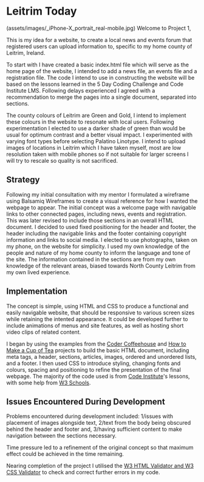 # Leitrim Today
(assets/images/_iPhone-X_portrait_real-mobile.jpg)
Welcome to Project 1,

This is my idea for a website, to create a local news and events forum that registered users can upload information to, specific to my home county of Leitrim, Ireland.

To start with I have created a basic index.html file which will serve as the home page of the website, I intended to add a news file, an events file and a registration file. The code I intend to use in constructing the website will be based on the lessons learned in the 5 Day Coding Challenge and Code Institute LMS. Following delays experienced I agreed with a recommendation to merge the pages into a single document, separated into sections.

The county colours of Leitrim are Green and Gold, I intend to implement these colours in the website to resonate with local users. Following experimentation I elected to use a darker shade of green than would be usual for optimum contrast and a better visual impact. I experimented with varying font types before selecting Palatino Linotype. I intend to upload images of locations in Leitrim which I have taken myself, most are low resolution taken with mobile phones so if not suitable for larger screens I will try to rescale so quality is not sacrificed. 

## Strategy

Following my initial consultation with my mentor I formulated a wireframe using Balsamiq Wireframes to create a visual reference for how I wanted the webpage to appear. The initial concept was a welcome page with navigable links to other connected pages, including news, events and registration. This was later revised to include those sections in an overall HTML document. I decided to used fixed positioning for the header and footer, the header including the navigable links and the footer containing copyright information and links to social media. I elected to use photographs, taken on my phone, on the website for simplicity. I used my own knowledge of the people and nature of my home county to inform the language and tone of the site. The information contained in the sections are from my own knowledge of the relevant areas, biased towards North County Leitrim from my own lived experience.

## Implementation

The concept is simple, using HTML and CSS to produce a functional and easily navigable website, that should be responsive to various screen sizes while retaining the intented appearance. It could be developed further to include animations of menus and site features, as well as hosting short video clips of related content.

I began by using the examples from the [Coder Coffeehouse](https://learn.codeinstitute.net/courses/course-v1:CodeInstitute+LRR101+2021_T1/courseware/b4e5b2c91d0a4ee3bb24fac71811b23f/fb53b5df2fbd47f183297ff8c93040c1/) and [How to Make a Cup of Tea](https://learn.codeinstitute.net/courses/course-v1:CodeInstitute+AACC+2021/courseware/7dcccde95af649d0a9dcd8a1aaad1e96/d1cbc2d2b2b54a24b18923471613764a/) projects to build the basic HTML document, including meta tags, a header, sections, articles, images, ordered and unordered lists, and a footer. I then used CSS to introduce styling, changing fonts and colours, spacing and positioning to refine the presentation of the final webpage. The majority of the code used is from [Code Institute](https://learn.codeinstitute.net/dashboard)'s lessons, with some help from [W3 Schools](https://www.w3schools.com/).

## Issues Encountered During Development

Problems encountered during development included: 
1/issues with placement of images alongside text, 
2/text from the body being obscured behind the header and footer and,
3/having sufficient content to make navigation between the sections necessary. 

Time pressure led to a refinement of the original concept so that maximum effect could be achieved in the time remaining.

Nearing completion of the project I utilised the [W3 HTML Validator and W3 CSS Validator](https://www.w3.org/developers/tools/) to check and correct further errors in my code.